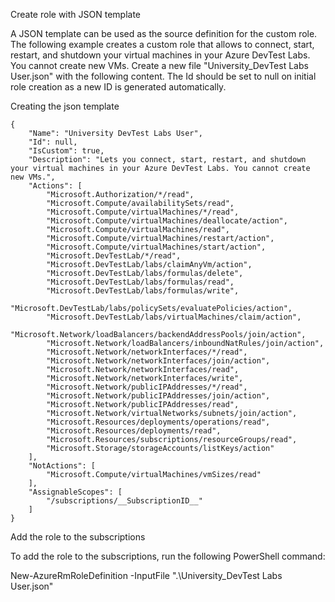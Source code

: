Create role with JSON template

A JSON template can be used as the source definition for the custom role. 
The following example creates a custom role that allows to connect, start, restart, and shutdown your virtual machines in your Azure DevTest Labs. 
You cannot create new VMs. Create a new file "University_DevTest Labs User.json" with the following content. The Id should be set to null on 
initial role creation as a new ID is generated automatically.


Creating the json template

    {
        "Name": "University DevTest Labs User",
        "Id": null,
        "IsCustom": true,
        "Description": "Lets you connect, start, restart, and shutdown your virtual machines in your Azure DevTest Labs. You cannot create new VMs.",
        "Actions": [
            "Microsoft.Authorization/*/read",
            "Microsoft.Compute/availabilitySets/read",
            "Microsoft.Compute/virtualMachines/*/read",
            "Microsoft.Compute/virtualMachines/deallocate/action",
            "Microsoft.Compute/virtualMachines/read",
            "Microsoft.Compute/virtualMachines/restart/action",
            "Microsoft.Compute/virtualMachines/start/action",
            "Microsoft.DevTestLab/*/read",
            "Microsoft.DevTestLab/labs/claimAnyVm/action",
            "Microsoft.DevTestLab/labs/formulas/delete",
            "Microsoft.DevTestLab/labs/formulas/read",
            "Microsoft.DevTestLab/labs/formulas/write",
            "Microsoft.DevTestLab/labs/policySets/evaluatePolicies/action",
            "Microsoft.DevTestLab/labs/virtualMachines/claim/action",
            "Microsoft.Network/loadBalancers/backendAddressPools/join/action",
            "Microsoft.Network/loadBalancers/inboundNatRules/join/action",
            "Microsoft.Network/networkInterfaces/*/read",
            "Microsoft.Network/networkInterfaces/join/action",
            "Microsoft.Network/networkInterfaces/read",
            "Microsoft.Network/networkInterfaces/write",
            "Microsoft.Network/publicIPAddresses/*/read",
            "Microsoft.Network/publicIPAddresses/join/action",
            "Microsoft.Network/publicIPAddresses/read",
            "Microsoft.Network/virtualNetworks/subnets/join/action",
            "Microsoft.Resources/deployments/operations/read",
            "Microsoft.Resources/deployments/read",
            "Microsoft.Resources/subscriptions/resourceGroups/read",
            "Microsoft.Storage/storageAccounts/listKeys/action"
        ],
        "NotActions": [
            "Microsoft.Compute/virtualMachines/vmSizes/read"
        ],
        "AssignableScopes": [
            "/subscriptions/__SubscriptionID__"
        ]
    }
    
    
      
Add the role to the subscriptions

To add the role to the subscriptions, run the following PowerShell command:

 New-AzureRmRoleDefinition -InputFile ".\University_DevTest Labs User.json"
